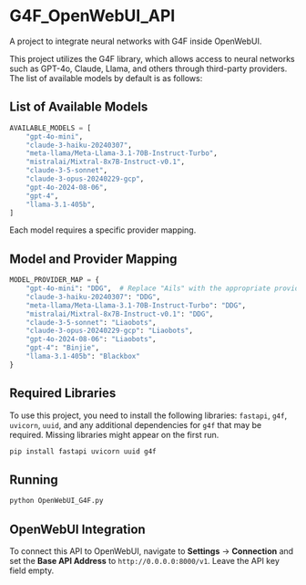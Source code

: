 # G4F_OpenWebUI_API
A project to integrate neural networks with G4F inside OpenWebUI.

This project utilizes the G4F library, which allows access to neural networks such as GPT-4o, Claude, Llama, and others through third-party providers. The list of available models by default is as follows:

## List of Available Models
```python
AVAILABLE_MODELS = [
    "gpt-4o-mini",
    "claude-3-haiku-20240307",
    "meta-llama/Meta-Llama-3.1-70B-Instruct-Turbo",
    "mistralai/Mixtral-8x7B-Instruct-v0.1",
    "claude-3-5-sonnet",
    "claude-3-opus-20240229-gcp",
    "gpt-4o-2024-08-06",
    "gpt-4",
    "llama-3.1-405b",
]
```

Each model requires a specific provider mapping.

## Model and Provider Mapping
```python
MODEL_PROVIDER_MAP = {
    "gpt-4o-mini": "DDG",  # Replace "Ails" with the appropriate provider
    "claude-3-haiku-20240307": "DDG",
    "meta-llama/Meta-Llama-3.1-70B-Instruct-Turbo": "DDG",
    "mistralai/Mixtral-8x7B-Instruct-v0.1": "DDG",
    "claude-3-5-sonnet": "Liaobots",
    "claude-3-opus-20240229-gcp": "Liaobots",
    "gpt-4o-2024-08-06": "Liaobots",
    "gpt-4": "Binjie",
    "llama-3.1-405b": "Blackbox"
}
```

## Required Libraries
To use this project, you need to install the following libraries: `fastapi`, `g4f`, `uvicorn`, `uuid`, and any additional dependencies for `g4f` that may be required. Missing libraries might appear on the first run.
```bash
pip install fastapi uvicorn uuid g4f
```
## Running
```bash
python OpenWebUI_G4F.py
```
## OpenWebUI Integration
To connect this API to OpenWebUI, navigate to **Settings** -> **Connection** and set the **Base API Address** to `http://0.0.0.0:8000/v1`. Leave the API key field empty.
